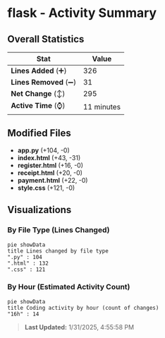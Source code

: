 # flask - Activity Summary 

## Overall Statistics

| Stat                   | Value                                                             |
| ---------------------- | ----------------------------------------------------------------- |
| **Lines Added** (➕)   | 326                                          |
| **Lines Removed** (➖) | 31                                        |
| **Net Change** (↕)    | 295                |
| **Active Time** (⌚)   | 11 minutes |


## Modified Files
- **app.py** (+104, -0)
- **index.html** (+43, -31)
- **register.html** (+16, -0)
- **receipt.html** (+20, -0)
- **payment.html** (+22, -0)
- **style.css** (+121, -0)

## Visualizations

### By File Type (Lines Changed)

```mermaid
pie showData
title Lines changed by file type
".py" : 104
".html" : 132
".css" : 121
```

### By Hour (Estimated Activity Count)

```mermaid
pie showData
title Coding activity by hour (count of changes)
"16h" : 14
```


> **Last Updated:** 1/31/2025, 4:55:58 PM
